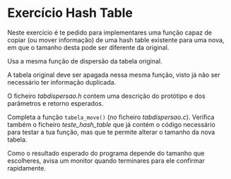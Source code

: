 # Exercício Hash Table
Neste exercício é te pedido para implementares uma função capaz de copiar (ou mover informação) de uma hash table existente para uma nova, em que o tamanho desta pode ser diferente da original. 

Usa a mesma função de dispersão da tabela original.

A tabela original deve ser apagada nessa mesma função, visto já não ser necessário ter informação duplicada.

O ficheiro *tabdispersao.h* contem uma descrição do protótipo e dos parâmetros e retorno esperados.

Completa a função `tabela_move()` (no ficheiro *tabdispersao.c*). Verifica também o ficheiro *teste_hash_table* que já contém o código necessário para testar a tua função, mas que te permite alterar o tamanho da nova tabela.

Como o resultado esperado do programa depende do tamanho que escolheres, avisa um monitor quando terminares para ele confirmar rapidamente.
